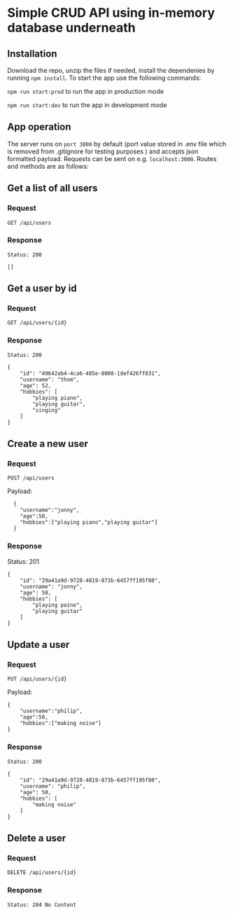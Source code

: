 # Simple CRUD API using in-memory database underneath

## Installation

Download the repo, unzip the files if needed, install the dependenies by running
 ```npm install```. To start the app use the following commands:

```npm run start:prod``` to run the app in production mode

```npm run start:dev``` to run the app in development mode

## App operation

The server runs on ```port 3000``` by default (port value stored in .env file which is removed from .gitignore for testing purposes ) and accepts json formatted payload. Requests can be sent on e.g. ```localhost:3000```. Routes and methods are as follows:

## Get a list of all users

### Request

```GET /api/users```

### Response
```Status: 200```
```
[]
```

## Get a user by id

### Request

```GET /api/users/{id}```

### Response
```Status: 200```
```
{
    "id": "49642ab4-4ca6-485e-8008-1def426ff831",
    "username": "thom",
    "age": 52,
    "hobbies": [
        "playing piano",
        "playing guitar",
        "singing"
    ]
}
```

## Create a new user

### Request
```POST /api/users```

Payload:
```
  {
    "username":"jonny",
    "age":50,
    "hobbies":["playing piano","playing guitar"]
  }
```

### Response
Status: 201
```
{
    "id": "29a41a9d-9728-4819-873b-6457ff195f80",
    "username": "jonny",
    "age": 50,
    "hobbies": [
        "playing paino",
        "playing guitar"
    ]
}
```

## Update a user

### Request
```PUT /api/users/{id}```

Payload:
```
{
    "username":"philip",
    "age":50,
    "hobbies":["making noise"]
}
```

### Response
```Status: 200```
```
{
    "id": "29a41a9d-9728-4819-873b-6457ff195f80",
    "username": "philip",
    "age": 50,
    "hobbies": [
        "making noise"
    ]
}
```

## Delete a user

### Request
```DELETE /api/users/{id}```

### Response
```Status: 204 No Content```
